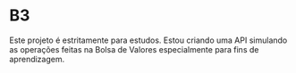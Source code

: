 # B3
Este projeto é estritamente para estudos. Estou criando uma API simulando as operações feitas na Bolsa de Valores especialmente para fins de aprendizagem.
